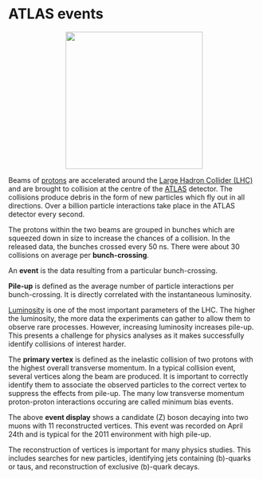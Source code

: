 # ATLAS events

<CENTER>
<img src="./../images/visualization/zpileup_alltracks.png" width="275" />
</CENTER>


Beams of [protons](https://en.wikipedia.org/wiki/Proton) are accelerated around the [Large Hadron Collider (LHC)](http://home.cern/topics/large-hadron-collider) and are brought to collision at the centre of the [ATLAS](http://home.cern/about/experiments/atlas) detector.
The collisions produce debris in the form of new particles which fly out in all directions.
Over a billion particle interactions take place in the ATLAS detector every second.

The protons within the two beams are grouped in bunches which are squeezed down in size to increase the chances of a collision.
In the released data, the bunches crossed every 50 ns.  There were about 30 collisions on average per **bunch-crossing**.  

An **event** is the data resulting from a particular bunch-crossing. 

**Pile-up** is defined as the average number of particle interactions per bunch-crossing.
It is directly correlated with the instantaneous luminosity.  

[Luminosity](http://home.cern/topics/high-luminosity-lhc) is one of the most important parameters of the LHC.
The higher the luminosity, the more data the experiments can gather to allow them to observe rare processes.
However, increasing luminosity increases pile-up.
This presents a challenge for physics analyses as it makes successfully identify collisions of interest harder.

The **primary vertex** is defined as the inelastic collision of two protons with the highest overall transverse momentum.
In a typical collision event, several vertices along the beam are produced.
It is important to correctly identify them to associate the observed particles to the correct vertex to suppress the effects from pile-up.
The many low transverse momentum proton-proton interactions occuring are called minimum bias events.

The above **event display** shows a candidate \(Z\) boson decaying into two muons with 11 reconstructed vertices. This event was recorded on April 24th and is typical for the 2011 environment with high pile-up.

The reconstruction of vertices is important for many physics studies.
This includes searches for new particles, identifying jets containing \(b\)-quarks or taus, and reconstruction of exclusive \(b\)-quark decays.
